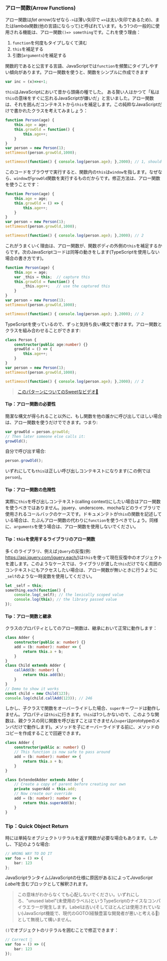 ### アロー関数(Arrow Functions)

アロー関数は*fat arrow*(なぜなら`->`は薄い矢印で `=>`は太い矢印であるため)、またはlambda関数(他の言語にならって)と呼ばれています。もう1つの一般的に使用される機能は、アロー関数`()=> something`です。これを使う理由：

1. `function`を何度もタイプしなくて済む
1. `this`を補足する
1. 引数(`arguments`)を補足する

関数的であると公言する言語、JavaScriptでは`function`を頻繁にタイプしやすい傾向があります。アロー関数を使うと、関数をシンプルに作成できます
```ts
var inc = (x)=>x+1;
```
`this`はJavaScriptにおいて昔から頭痛の種でした。
ある賢い人はかつて「私は`this`の意味をすぐに忘れるJavaScriptが嫌いだ」と言いました。アロー関数は、それを囲んだコンテキストから`this`を補足します。この純粋なJavaScriptだけで書かれたクラスを考えてみましょう：

```ts
function Person(age) {
    this.age = age;
    this.growOld = function() {
        this.age++;
    }
}
var person = new Person(1);
setTimeout(person.growOld,1000);

setTimeout(function() { console.log(person.age); },2000); // 1, should have been 2
```
このコードをブラウザで実行すると、関数内の`this`は`window`を指します。なぜなら、`window`が`growOld`関数を実行するものだからです。修正方法は、アロー関数を使うことです：
```ts
function Person(age) {
    this.age = age;
    this.growOld = () => {
        this.age++;
    }
}
var person = new Person(1);
setTimeout(person.growOld,1000);

setTimeout(function() { console.log(person.age); },2000); // 2
```
これがうまくいく理由は、アロー関数が、関数ボディの外側の`this`を補足するからです。次のJavaScriptコードは同等の動きをします(TypeScriptを使用しない場合の書き方です)。
```ts
function Person(age) {
    this.age = age;
    var _this = this;  // capture this
    this.growOld = function() {
        _this.age++;   // use the captured this
    }
}
var person = new Person(1);
setTimeout(person.growOld,1000);

setTimeout(function() { console.log(person.age); },2000); // 2
```
TypeScriptを使っているので、ずっと気持ち良い構文で書けます。アロー関数とクラスを組み合わせることができます:
```ts
class Person {
    constructor(public age:number) {}
    growOld = () => {
        this.age++;
    }
}
var person = new Person(1);
setTimeout(person.growOld,1000);

setTimeout(function() { console.log(person.age); },2000); // 2
```

> [このパターンについてのSweetなビデオ🌹](https://egghead.io/lessons/typescript-make-usages-of-this-safe-in-class-methods)

#### Tip：アロー関数の必要性
簡潔な構文が得られること以外に、もし関数を他の誰かに呼び出してほしい場合は、アロー関数を使うだけでできます。つまり:
```ts
var growOld = person.growOld;
// Then later someone else calls it:
growOld();
```
自分で呼び出す場合:
```ts
person.growOld();
```
いずれにしても`this`は正しい呼び出しコンテキストになります(この例では`person`)。

#### Tip：アロー関数の危険性

実際に`this`を呼び出しコンテキスト(calling context)にしたい場合はアロー関数を使うべきではありません。jquery、underscore、mochaなどのライブラリで使用されるコールバックのケースです。ドキュメンテトが`this`の関数を記述している場合は、たぶんアロー関数の代わりに`function`を使うべきでしょう。同様に、`arguments`を使う場合は、アロー関数を使用しないでください。

#### Tip：`this`を使用するライブラリのアロー関数
多くのライブラリ、例えば`jQuery`の反復(例: https://api.jquery.com/jquery.each/)は`this`を使って現在反復中のオブジェクトを渡します。このようなケースでは、ライブラリが渡した`this`だけでなく周囲のコンテキストにもアクセスしたい場合は、アロー関数が無いときに行うように`_self`のような一時変数を使用してください。

```ts
let _self = this;
something.each(function() {
    console.log(_self); // the lexically scoped value
    console.log(this); // the library passed value
});
```

#### Tip：アロー関数と継承
クラスのプロパティとしてのアロー関数は、継承において正常に動作します：

```ts
class Adder {
    constructor(public a: number) {}
    add = (b: number): number => {
        return this.a + b;
    }
}
class Child extends Adder {
    callAdd(b: number) {
        return this.add(b);
    }
}
// Demo to show it works
const child = new Child(123);
console.log(child.callAdd(123)); // 246
```

しかし、子クラスで関数をオーバーライドした場合、`super`キーワードは動作しません。プロパティは`this`に行きます。`this`は1つしかないので、このような関数は、親クラスの同じ関数を呼び出すことはできません(`super`はprototypeのメンバだけで動作します)。メソッドを子にオーバーライドする前に、メソッドのコピーを作成することで回避できます。

```ts
class Adder {
    constructor(public a: number) {}
    // This function is now safe to pass around
    add = (b: number): number => {
        return this.a + b;
    }
}

class ExtendedAdder extends Adder {
    // Create a copy of parent before creating our own
    private superAdd = this.add;
    // Now create our override
    add = (b: number): number => {
        return this.superAdd(b);
    }
}
```

### Tip：Quick Object Return

時には単純なオブジェクトリテラルを返す関数が必要な場合もあります。しかし、下記のような場合:

```ts
// WRONG WAY TO DO IT
var foo = () => {
    bar: 123
};
```
JavaScriptランタイム(JavaScriptの仕様に原因がある)によって*JavaScript Label*を含むブロックとして解釈されます。

> この意味がわからなくても心配しないでください。いずれにしろ、"unused label"(未使用のラベル)というTypeScriptのナイスなコンパイラエラーが発生します。Labelは古い(そしてほとんどは使用されていない)JavaScript機能で、現代のGOTO(経験豊富な開発者が悪いと考える🌹)として無視して構いません。

`()`でオブジェクトのリテラルを囲むことで修正できます：

```ts
// Correct 🌹
var foo = () => ({
    bar: 123
});
```
